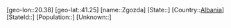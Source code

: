 ﻿---
location: [41.25,20.38]
type: City
tags:
- geo/City


SpocWebEntityId: 35820
isDeleted: false
confidential: public

---
[geo-lon::20.38]
[geo-lat::41.25]
[name::Zgozda]
[State::]
[Country::[Albania](geo/Continent/Europe/Albania.md)]
[StateId::]
[Population::]
[Unknown::]


